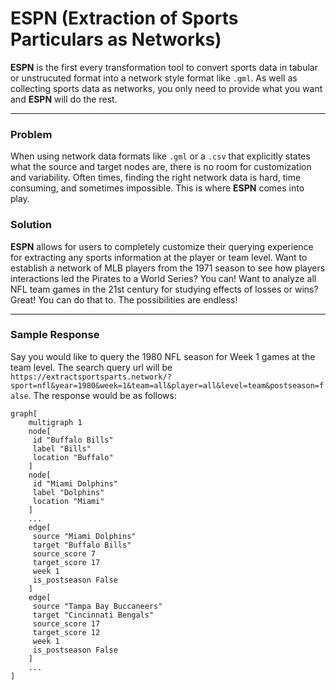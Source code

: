 # ESPN (Extraction of Sports Particulars as Networks)
**ESPN** is the first every transformation tool to convert sports data in tabular or unstrucuted format into a network style format like `.gml`. As well as collecting sports data as networks, you only need to provide what you want and **ESPN** will do the rest.

---

### Problem
When using network data formats like `.gml` or a `.csv` that explicitly states what the source and target nodes are, there is no room for customization and variability. Often times, finding the right network data is hard, time consuming, and sometimes impossible. This is where **ESPN** comes into play.

### Solution
**ESPN** allows for users to completely customize their querying experience for extracting any sports information at the player or team level. Want to establish a network of MLB players from the 1971 season to see how players interactions led the Pirates to a World Series? You can! Want to analyze all NFL team games in the 21st century for studying effects of losses or wins? Great! You can do that to. The possibilities are endless!

---

### Sample Response
Say you would like to query the 1980 NFL season for Week 1 games at the team level. The search query url will be `https://extractsportsparts.network/?sport=nfl&year=1980&week=1&team=all&player=all&level=team&postseason=false`. The response would be as follows:
```gml
graph[
	multigraph 1
	node[
	 id "Buffalo Bills"
	 label "Bills"
	 location "Buffalo"
	]
	node[
	 id "Miami Dolphins"
	 label "Dolphins"
	 location "Miami"
	]
	...
	edge[
	 source "Miami Dolphins"
	 target "Buffalo Bills"
	 source_score 7
	 target_score 17
	 week 1
	 is_postseason False
	]
	edge[
	 source "Tampa Bay Buccaneers"
	 target "Cincinnati Bengals"
	 source_score 17
	 target_score 12
	 week 1
	 is_postseason False
	]
    ...
]
```
